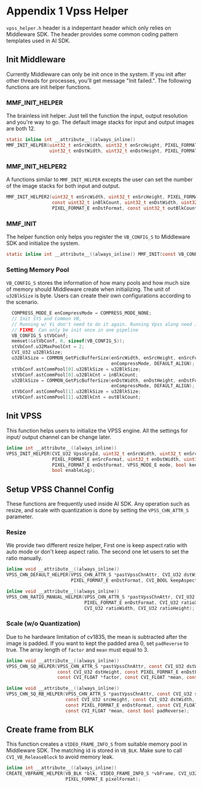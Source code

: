# Appendix 1 Vpss Helper

``vpss_helper.h`` header is a indepentant header which only relies on Middleware SDK. The header provides some common coding pattern templates used in AI SDK.

## Init Middleware

Currently Middleware can only be init once in the system. If you init after other threads for processes, you'll get message "Init failed.". The following functions are init helper functions.

### MMF_INIT_HELPER

The brainless init helper. Just tell the function the input, output resolution and you're way to go. The default image stacks for input and output images are both 12.

```c
static inline int __attribute__((always_inline))
MMF_INIT_HELPER(uint32_t enSrcWidth, uint32_t enSrcHeight, PIXEL_FORMAT_E enSrcFormat,
                uint32_t enDstWidth, uint32_t enDstHeight, PIXEL_FORMAT_E enDstFormat);
```

### MMF_INIT_HELPER2

A functions similar to ``MMF_INIT_HELPER`` excepts the user can set the number of the image stacks for both input and output.

```c
MMF_INIT_HELPER2(uint32_t enSrcWidth, uint32_t enSrcHeight, PIXEL_FORMAT_E enSrcFormat,
                 const uint32_t inBlkCount, uint32_t enDstWidth, uint32_t enDstHeight,
                 PIXEL_FORMAT_E enDstFormat, const uint32_t outBlkCount);
```

### MMF_INIT

The helper function only helps you register the ``VB_CONFIG_S`` to Middleware SDK and initialize the system.

```c
static inline int __attribute__((always_inline)) MMF_INIT(const VB_CONFIG_S *stVbConf);
```

### Setting Memory Pool

``VB_CONFIG_S`` stores the information of how many pools and how much size of memory should Middleware create when initializing. The unit of ``u32BlkSize`` is byte. Users can create their own configurations according to the scenario.

```c
  COMPRESS_MODE_E enCompressMode = COMPRESS_MODE_NONE;
  // Init SYS and Common VB,
  // Running w/ Vi don't need to do it again. Running Vpss along need init below
  // FIXME: Can only be init once in one pipeline
  VB_CONFIG_S stVbConf;
  memset(&stVbConf, 0, sizeof(VB_CONFIG_S));
  stVbConf.u32MaxPoolCnt = 2;
  CVI_U32 u32BlkSize;
  u32BlkSize = COMMON_GetPicBufferSize(enSrcWidth, enSrcHeight, enSrcFormat, DATA_BITWIDTH_8,
                                       enCompressMode, DEFAULT_ALIGN);
  stVbConf.astCommPool[0].u32BlkSize = u32BlkSize;
  stVbConf.astCommPool[0].u32BlkCnt = inBlkCount;
  u32BlkSize = COMMON_GetPicBufferSize(enDstWidth, enDstHeight, enDstFormat, DATA_BITWIDTH_8,
                                       enCompressMode, DEFAULT_ALIGN);
  stVbConf.astCommPool[1].u32BlkSize = u32BlkSize;
  stVbConf.astCommPool[1].u32BlkCnt = outBlkCount;
```

## Init VPSS

This function helps users to initialize the VPSS engine. All the settings for input/ output channel can be change later.

```c
inline int __attribute__((always_inline))
VPSS_INIT_HELPER(CVI_U32 VpssGrpId, uint32_t enSrcWidth, uint32_t enSrcHeight, uint32_t enSrcStride,
                 PIXEL_FORMAT_E enSrcFormat, uint32_t enDstWidth, uint32_t enDstHeight,
                 PIXEL_FORMAT_E enDstFormat, VPSS_MODE_E mode, bool keepAspectRatio,
                 bool enableLog);
```

## Setup VPSS Channel Config

These functions are frequently used inside AI SDK. Any operation such as resize, and scale with quantization is done by setting the ``VPSS_CHN_ATTR_S`` parameter.

### Resize

We provide two different resize helper, First one is keep aspect ratio with auto mode or don't keep aspect ratio. The second one let users to set the ratio manually.

```c
inline void __attribute__((always_inline))
VPSS_CHN_DEFAULT_HELPER(VPSS_CHN_ATTR_S *pastVpssChnAttr, CVI_U32 dstWidth, CVI_U32 dstHeight,
                        PIXEL_FORMAT_E enDstFormat, CVI_BOOL keepAspectRatio);

inline void __attribute__((always_inline))
VPSS_CHN_RATIO_MANUAL_HELPER(VPSS_CHN_ATTR_S *pastVpssChnAttr, CVI_U32 dstWidth, CVI_U32 dstHeight,
                             PIXEL_FORMAT_E enDstFormat, CVI_U32 ratioX, CVI_U32 ratioY,
                             CVI_U32 ratioWidth, CVI_U32 ratioHeight);
```

### Scale (w/o Quantization)

Due to he hardware limitation of cv1835, the mean is subtracted after the image is padded. If you want to kept the padded area 0, set ``padReverse`` to true. The array length of ``factor`` and ``mean`` must equal to 3.

```c
inline void __attribute__((always_inline))
VPSS_CHN_SQ_HELPER(VPSS_CHN_ATTR_S *pastVpssChnAttr, const CVI_U32 dstWidth,
                   const CVI_U32 dstHeight, const PIXEL_FORMAT_E enDstFormat,
                   const CVI_FLOAT *factor, const CVI_FLOAT *mean, const bool padReverse);

inline void __attribute__((always_inline))
VPSS_CHN_SQ_RB_HELPER(VPSS_CHN_ATTR_S *pastVpssChnAttr, const CVI_U32 srcWidth,
                      const CVI_U32 srcHeight, const CVI_U32 dstWidth, const CVI_U32 dstHeight,
                      const PIXEL_FORMAT_E enDstFormat, const CVI_FLOAT *factor,
                      const CVI_FLOAT *mean, const bool padReverse);
```

## Create frame from BLK

This function creates a ``VIDEO_FRAME_INFO_S`` from suitable memory pool in Middleware SDK. The matching id is stored in ``VB_BLK``. Make sure to call ``CVI_VB_ReleaseBlock`` to avoid memory leak.

```c
inline int __attribute__((always_inline))
CREATE_VBFRAME_HELPER(VB_BLK *blk, VIDEO_FRAME_INFO_S *vbFrame, CVI_U32 srcWidth, CVI_U32 srcHeight,
                      PIXEL_FORMAT_E pixelFormat);
```